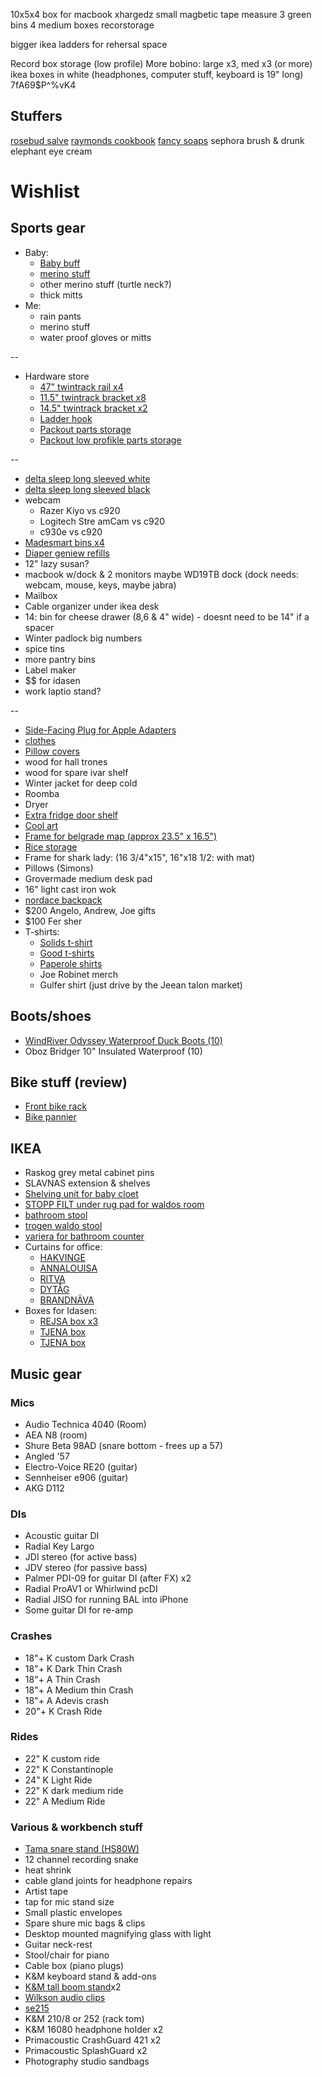 10x5x4 box for macbook xhargedz
small magbetic tape measure
3 green bins
4 medium boxes
recorstorage 

bigger ikea ladders for rehersal space

Record box storage (low profile)
More bobino: large x3, med x3 (or more)
ikea boxes in white (headphones, computer stuff, keyboard is 19" long)
7fA69$P^%vK4



## Stuffers

[rosebud salve](https://www.chapters.indigo.ca/en-ca/fashion/rosebud-salve-in-tin/182505000133-item.html)
[raymonds cookbook](https://www.chapters.indigo.ca/en-ca/books/wildness-an-ode-to-newfoundland/9780714878232-item.html)
[fancy soaps](https://antoyukon.com/collections/shop)
sephora brush & drunk elephant eye cream

# Wishlist

## Sports gear

- Baby:
  - [Baby buff](https://www.altitude-sports.com/products/buff-baby-buff-llll-30158)
  - [merino stuff](https://www.clement.ca/en/kids-clothing/collections/thermal-underwear.html)
  - other merino stuff (turtle neck?)
  - thick mitts
- Me:
  - rain pants
  - merino stuff
  - water proof gloves or mitts

--

- Hardware store
  - [47" twintrack rail x4](https://www.homedepot.ca/product/rubbermaid-47-5-inch-black-twin-track-upright/1000154058)
  - [11.5" twintrack bracket x8](https://www.homedepot.ca/product/rubbermaid-11-5-inch-black-twin-track-bracket/1000154045)
  - [14.5" twintrack bracket x2](https://www.homedepot.ca/product/rubbermaid-14-5-inch-black-twin-track-bracket/1000154048)
  - [Ladder hook](https://www.homedepot.ca/product/everbilt-50-lb-capacity-ladder-and-wheelbarrow-hook-in-black/1001093822)
  - [Packout parts storage](https://www.homedepot.ca/product/milwaukee-tool-packout-11-compartment-small-parts-organizer/1001109996)
  - [Packout low profikle parts storage](https://www.homedepot.ca/product/milwaukee-tool-packout-5-compartment-low-profile-compact-small-parts-organizer/1001242095)

--

- [delta sleep long sleeved white](https://deltasleep.bandcamp.com/merch/salmon-pink-a-casa-longsleeve-t-shirt)
- [delta sleep long sleeved black](https://deltasleep.bandcamp.com/merch/black-pink-a-casa-longsleeve-t-shirt)
- webcam
  - Razer Kiyo vs c920
  - Logitech Stre amCam vs c920
  - c930e vs c920
- [Madesmart bins x4](https://www.amazon.ca/Madesmart-20602-Medium-Basket-Granite/dp/B008VVM468)
- [Diaper geniew refills](https://www.amazon.ca/Playtex-Diaper-Genie-System-Refills/dp/B07Q3B29YK)
- 12" lazy susan?
- macbook w/dock & 2 monitors maybe WD19TB dock (dock needs: webcam, mouse, keys, maybe jabra)
- Mailbox
- Cable organizer under ikea desk
- 14: bin for cheese drawer (8,6 & 4" wide) - doesnt need to be 14" if a spacer
- Winter padlock big numbers
- spice tins
- more pantry bins
- Label maker
- $$ for idasen
- work laptio stand?

--

- [Side-Facing Plug for Apple Adapters](https://tenonedesign.com/blockhead.php)
- [clothes](https://golfwang.com/collections/new)
- [Pillow covers](https://deijistudios.com/collections/linen-duvet-sets)
- wood for hall trones
- wood for spare ivar shelf
- Winter jacket for deep cold
- Roomba
- Dryer
- [Extra fridge door shelf](https://www.reliableparts.ca/product/inv_15152029)
- [Cool art](https://www.concealed-art.com/nes-art)
- [Frame for belgrade map (approx 23.5" x 16.5")](https://www.arttoframe.com/23x15-Satin-White-Frame-picture-frame/FRBW26074?page_type=E)
- [Rice storage](https://www.amazon.ca/11236400-Grips-Piece-Canister-Scoops/dp/B07TCD74ST)
- Frame for shark lady: (16 3/4"x15", 16"x18 1/2: with mat)
- Pillows (Simons)
- Grovermade medium desk pad
- 16" light cast iron wok
- [nordace backpack](https://nordace.com/en/product/nordace-siena-smart-backpack/)
- $200 Angelo, Andrew, Joe gifts
- $100 Fer sher
- T-shirts:
  - [Solids t-shirt](https://solids.bandcamp.com/merch)
  - [Good t-shirts](https://us.kowtowclothing.com/)
  - [Paperole shirts](https://www.paperole.com/)
  - Joe Robinet merch
  - Gulfer shirt (just drive by the Jeean talon market)

## Boots/shoes

- [WindRiver Odyssey Waterproof Duck Boots (10)](https://www.marks.com/en/windriver-mens-odyssey-waterproof-duck-boots-103219.html)
- Oboz Bridger 10" Insulated Waterproof (10)

## Bike stuff (review)

- [Front bike rack](https://www.primeauvelo.com/en/journey-dlx-lowrider-front-rack-22171-0011625.html)
- [Bike pannier](https://www.twowheelgear.com/collections/panniers/products/pannier-backpack-convertible-lite-and-plus?variant=31656254963772)

## IKEA

- Raskog grey metal cabinet pins
- SLAVNAS extension & shelves
- [Shelving unit for baby cloet](https://www.ikea.com/ca/en/p/bror-shelving-unit-black-s89276463/)
- [STOPP FILT under rug pad for waldos room](https://www.ikea.com/ca/en/p/stopp-filt-rug-underlay-with-anti-slip-90132261/)
- [bathroom stool](https://www.ikea.com/us/en/p/stackholmen-stool-outdoor-light-brown-stained-20411425/)
- [trogen waldo stool](https://www.ikea.com/us/en/p/trogen-childs-step-stool-yellow-80371520/)
- [variera for bathroom counter](https://www.ikea.com/ca/en/p/variera-box-with-handle-bamboo-70226053/)
- Curtains for office:
  - [HAKVINGE](https://www.ikea.com/ca/en/p/hakvinge-curtains-1-pair-dark-red-brown-leaf-patterned-50480653/)
  - [ANNALOUISA](https://www.ikea.com/ca/en/p/annalouisa-curtains-1-pair-beige-40452448/)
  - [RITVA](https://www.ikea.com/ca/en/p/ritva-curtains-with-tie-backs-1-pair-white-40111992/)
  - [DYTÅG](https://www.ikea.com/ca/en/p/dytag-curtains-1-pair-white-00466715/)
  - [BRANDNÄVA](https://www.ikea.com/ca/en/p/brandnaeva-curtains-1-pair-white-gray-30459596/)
- Boxes for Idasen:
  - [REJSA box x3](https://www.ikea.com/ca/en/p/rejsa-box-gray-green-metal-60457789/)
  - [TJENA box](https://www.ikea.com/ca/en/p/tjena-storage-box-with-lid-white-60395428/)
  - [TJENA box](https://www.ikea.com/ca/en/p/tjena-storage-box-with-lid-white-90374349/)

## Music gear

### Mics

- Audio Technica 4040 (Room)
- AEA N8 (room)
- Shure Beta 98AD (snare bottom - frees up a 57)
- Angled '57
- Electro-Voice RE20 (guitar)
- Sennheiser e906 (guitar)
- AKG D112

### DIs

- Acoustic guitar DI
- Radial Key Largo
- JDI stereo (for active bass)
- JDV stereo (for passive bass)
- Palmer PDI-09 for guitar DI (after FX) x2
- Radial ProAV1 or Whirlwind pcDI
- Radial JISO for running BAL into iPhone
- Some guitar DI for re-amp

### Crashes

- 18"+ K custom Dark Crash
- 18"+ K Dark Thin Crash
- 18"+ A Thin Crash
- 18"+ A Medium thin Crash
- 18"+ A Adevis crash
- 20"+ K Crash Ride

### Rides

- 22" K custom ride
- 22" K Constantinople
- 24" K Light Ride
- 22" K dark medium ride
- 22" A Medium Ride

### Various & workbench stuff

- [Tama snare stand (HS80W)](https://www.timpano-percussion.com/us/pied-de-caisse-claire-tama-roadpro-hs80w.html?id=43102689)
- 12 channel recording snake
- heat shrink
- cable gland joints for headphone repairs
- Artist tape
- tap for mic stand size
- Small plastic envelopes
- Spare shure mic bags & clips
- Desktop mounted magnifying glass with light
- Guitar neck-rest
- Stool/chair for piano
- Cable box (piano plugs)
- K&M keyboard stand & add-ons
- [K&M tall boom stand](http://www.economik.com/km/21021-black/)x2
- [Wilkson audio clips](https://www.soundonsound.com/reviews/wilkinson-audio-mic-clips)
- [se215](https://www.shure.com/en-US/products/earphones/se215)
- K&M 210/8 or 252 (rack tom)
- K&M 16080 headphone holder x2
- Primacoustic CrashGuard 421 x2
- Primacoustic SplashGuard x2
- Photography studio sandbags
